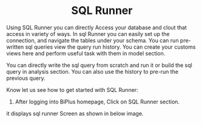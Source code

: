 
<center><h1>SQL Runner </h1></center>

Using SQL Runner you can directly Access your database and clout that access in variety of ways. In sql Runner you can easily set up the connection, and navigate the tables under your schema. You can run pre-written sql queries view the query run history. You can create your customs views here and perform useful task with them in model section.  

You can directly write the sql query from scratch and run it or build the sql query in analysis section. You can also use the history to pre-run the previous query.

Know let us see how to get started with SQL Runner:

1. After logging into BiPlus homepage, Click on SQL Runner section.

it displays sql runner Screen as shown in below image.

<!--stackedit_data:
eyJoaXN0b3J5IjpbLTIwMDc3NDQwNjIsMTA4MDY0ODUwNSw4NT
QyNDY0MjgsLTE2NDY1MTE1NzgsLTIzMTYzNzE1OSw2NjIwNDcw
ODgsLTUxMTYyNTM4N119
-->